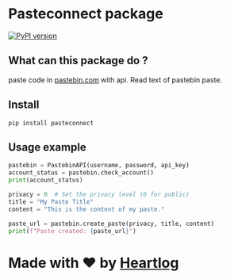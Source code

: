 # Pasteconnect package

[![PyPI version](https://badge.fury.io/py/pasteconnect.svg)](https://badge.fury.io/py/pasteconnect)

## What can this package do ?
paste code in [pastebin.com]() with api.
Read text of pastebin paste.

## Install
```
pip install pasteconnect
```

## Usage example
```py
pastebin = PastebinAPI(username, password, api_key)
account_status = pastebin.check_account()
print(account_status)

privacy = 0  # Set the privacy level (0 for public)
title = "My Paste Title"
content = "This is the content of my paste."

paste_url = pastebin.create_paste(privacy, title, content)
print(f"Paste created: {paste_url}")
```

# Made with ❤️ by [Heartlog](https://github.com/heartlog/)